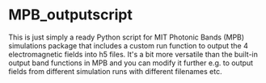 # MPB_outputscript
This is just simply a ready Python script for MIT Photonic Bands (MPB) simulations package that includes a custom run function to output the 4 electromagnetic fields into h5 files. It's a bit more versatile than the built-in output band functions in MPB and you can modify it further e.g. to output fields from different simulation runs with different filenames etc.
